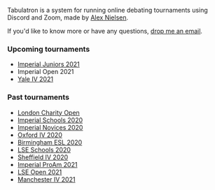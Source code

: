 Tabulatron is a system for running online debating tournaments using Discord and Zoom, made by [Alex Nielsen](https://alexnielsen.me).

If you'd like to know more or have any questions, [drop me an email](mailto:aen@tabulatron.com).

### Upcoming tournaments

- [Imperial Juniors 2021](https://juniors.imperialdebating.org)
- Imperial Open 2021
- [Yale IV 2021](https://yaleiv.tabulatron.com/2021/)

### Past tournaments

- [London Charity Open](https://londoncharityopen.org)
- [Imperial Schools 2020](https://schools.imperialdebating.org)
- [Imperial Novices 2020](https://novices.imperialdebating.org)
- [Oxford IV 2020](https://oxfordiv.tabulatron.com)
- [Birmingham ESL 2020](https://birminghamesl.tabulatron.com)
- [LSE Schools 2020](https://lseschools.tabulatron.com)
- [Sheffield IV 2020](https://sheffieldiv.tabulatron.com)
- [Imperial ProAm 2021](https://proam.imperialdebating.org)
- [LSE Open 2021](https://lseopen.tabulatron.com)
- [Manchester IV 2021](https://manchesteriv.tabulatron.com)
